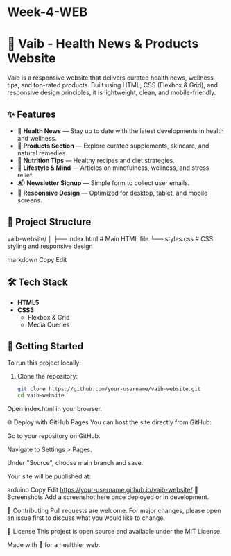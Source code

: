 # Week-4-WEB
# 🌿 Vaib - Health News & Products Website

Vaib is a responsive website that delivers curated health news, wellness tips, and top-rated products. Built using HTML, CSS (Flexbox & Grid), and responsive design principles, it is lightweight, clean, and mobile-friendly.

## ✨ Features

- 📰 **Health News** — Stay up to date with the latest developments in health and wellness.
- 💊 **Products Section** — Explore curated supplements, skincare, and natural remedies.
- 🍎 **Nutrition Tips** — Healthy recipes and diet strategies.
- 🧘 **Lifestyle & Mind** — Articles on mindfulness, wellness, and stress relief.
- 📬 **Newsletter Signup** — Simple form to collect user emails.
- 📱 **Responsive Design** — Optimized for desktop, tablet, and mobile screens.

## 📁 Project Structure

vaib-website/
│
├── index.html # Main HTML file
└── styles.css # CSS styling and responsive design

markdown
Copy
Edit

## 🛠️ Tech Stack

- **HTML5**
- **CSS3**
  - Flexbox & Grid
  - Media Queries

## 🚀 Getting Started

To run this project locally:

1. Clone the repository:
   ```bash
   git clone https://github.com/your-username/vaib-website.git
   cd vaib-website
Open index.html in your browser.

🌐 Deploy with GitHub Pages
You can host the site directly from GitHub:

Go to your repository on GitHub.

Navigate to Settings > Pages.

Under "Source", choose main branch and save.

Your site will be published at:

arduino
Copy
Edit
https://your-username.github.io/vaib-website/
📸 Screenshots
Add a screenshot here once deployed or in development.

🤝 Contributing
Pull requests are welcome. For major changes, please open an issue first to discuss what you would like to change.

📜 License
This project is open source and available under the MIT License.

Made with 💚 for a healthier web.
